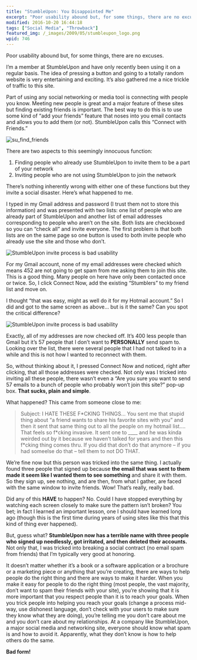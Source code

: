 ```yaml
---
title: "StumbleUpon: You Disappointed Me"
excerpt: "Poor usability abound but, for some things, there are no excuses."
modified: 2016-10-20 16:44:18
tags: ["Social Media", "Throwback"]
featured_img: /_images/2009/05/stumbleupon_logo.png
wpid: 746
---
```



Poor usability abound but, for some things, there are no excuses.

I’m a member at StumbleUpon and have only recently been using it on a regular basis. The idea of pressing a button and going to a totally random website is very entertaining and exciting. It’s also gathered me a nice trickle of traffic to this site.

Part of using any social networking or media tool is connecting with people you know. Meeting new people is great and a major feature of these sites but finding existing friends is important. The best way to do this is to use some kind of “add your friends” feature that noses into you email contacts and allows you to add them (or not). StumbleUpon calls this “Connect with Friends.”

![su_find_friends](/_images/2009/05/su_find_friends.jpg "su_find_friends")

There are two aspects to this seemingly innocuous function:

1. Finding people who already use StumbleUpon to invite them to be a part of your network
2. Inviting people who are not using StumbleUpon to join the network

There’s nothing inherently wrong with either one of these functions but they invite a social disaster. Here’s what happened to me.

I typed in my Gmail address and password (I trust them not to store this information) and was presented with two lists: one list of people who are already part of StumbleUpon and another list of email addresses corresponding to people who aren’t on the site. Both lists are checkboxed so you can “check all” and invite everyone. The first problem is that both lists are on the same page so one button is used to both invite people who already use the site and those who don’t.

![StumbleUpon invite process is bad usability](/_images/2009/05/su_invite.jpg "su_invite")

For my Gmail account, none of my email addresses were checked which means 452 are not going to get spam from me asking them to join this site. This is a good thing. Many people on here have only been contacted once or twice. So, I click Connect Now, add the existing “Stumblers” to my friend list and move on.

I thought “that was easy, might as well do it for my Hotmail account.” So I did and got to the same screen as above… but is it the same? Can you spot the critical difference?

![StumbleUpon invite process is bad usability](/_images/2009/05/su_invite2.jpg "su_invite2")

Exactly, all of my addresses are now checked off. It’s 400 less people than Gmail but it’s 57 people that I don’t want to **PERSONALLY** send spam to. Looking over the list, there were several people that I had not talked to in a while and this is not how I wanted to reconnect with them.

So, without thinking about it, I pressed Connect Now and noticed, right after clicking, that all those addresses were checked. Not only was I tricked into inviting all these people, there wasn’t even a “Are you sure you want to send 57 emails to a bunch of people who probably won’t join this site?” pop-up box. **That sucks, plain and simple**.

What happened? This came from someone close to me:

> Subject: I HATE THESE F\*CKING THINGS… You sent me that stupid thing about “a friend wants to share his favorite sites with you” and then it sent that same thing out to all the people on my hotmail list…. That feels so f\*cking invasive. It sent one to \_\_\_\_ and he was kinda weirded out by it because we haven’t talked for years and then this f\*cking thing comes thru. If you did that don’t do that anymore – if you had someelse do that – tell them to not DO THAT.

We’re fine now but this person was tricked into the same thing. I actually found three people that signed up because **the email that was sent to them made it seem like I wanted them to see something** and share it with them. So they sign up, see nothing, and are then, from what I gather, are faced with the same window to invite friends. Wow! That’s really, really bad.

Did any of this **HAVE** to happen? No. Could I have stopped everything by watching each screen closely to make sure the pattern isn’t broken? You bet; in fact I learned an important lesson, one I should have learned long ago (though this is the first time during years of using sites like this that this kind of thing ever happened).

But, guess what? **StumbleUpon now has a terrible name with three people who signed up needlessly, got irritated, and then deleted their accounts.** Not only that, I was tricked into breaking a social contract (no email spam from friends) that I’m typically very good at honoring.

It doesn’t matter whether it’s a book or a software application or a brochure or a marketing piece or anything that you’re creating, there are ways to help people do the right thing and there are ways to make it harder. When you make it easy for people to do the right thing (most people, the vast majority, don’t want to spam their friends with your site), you’re showing that it is more important that you respect people than it is to reach your goals. When you trick people into helping you reach your goals (change a process mid-way, use dishonest language, don’t check with your users to make sure they know what they are doing), you’re telling me you don’t care about me and you don’t care about my relationships. At a company like StumbleUpon, a major social media and networking site, everyone should know what spam is and how to avoid it. Apparently, what they don’t know is how to help others do the same.

**Bad form!**
